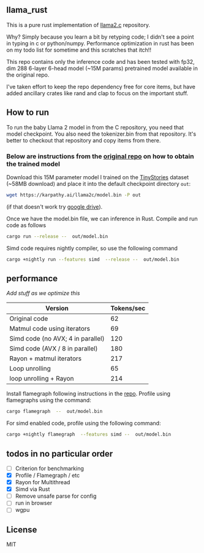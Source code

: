 
## llama_rust
This is a pure rust implementation of [llama2.c](https://github.com/karpathy/llama2.c) repository.

Why? Simply because you learn a bit by retyping code; I didn't see a point in typing in c or python/numpy. Performance optimization in rust has been on my todo list for sometime and this scratches that itch!!

This repo contains only the inference code and has been tested with fp32, dim 288 6-layer 6-head model (~15M params) pretrained model available in the original repo.

I've taken effort to keep the repo dependency free for core items, but have added ancillary crates like rand and clap to focus on the important stuff.

## How to run
To run the baby Llama 2 model in from the C repository, you need that model checkpoint. You also need the tokenizer.bin from that repository. It's better to checkout that repository and copy items from there.

### Below are instructions from the [original repo](https://github.com/karpathy/llama2.c) on how to obtain the trained model

Download this 15M parameter model I trained on the [TinyStories](https://huggingface.co/datasets/roneneldan/TinyStories) dataset (~58MB download) and place it into the default checkpoint directory `out`:

```bash
wget https://karpathy.ai/llama2c/model.bin -P out
```

(if that doesn't work try [google drive](https://drive.google.com/file/d/1aTimLdx3JktDXxcHySNrZJOOk8Vb1qBR/view?usp=share_link)).

Once we have the model.bin file, we can inference in Rust. Compile and run code as follows

```bash
cargo run --release --  out/model.bin
```

Simd code requires nightly compiler, so use the following command

```bash
cargo +nightly run --features simd  --release --  out/model.bin
```


## performance

*Add stuff as we optimize this*


| Version | Tokens/sec |
| ----------- | ---------- |
| Original code | 62 |
| Matmul code using iterators | 69 |
| Simd code (no AVX; 4 in parallel) | 120 |
| Simd code (AVX / 8 in parallel) | 180 |
| Rayon + matmul iterators | 217|
| Loop unrolling | 65|
| loop unrolling + Rayon| 214|

Install flamegraph following instructions in the [repo](https://github.com/flamegraph-rs/flamegraph). Profile using flamegraphs using the command:
```bash
cargo flamegraph  --  out/model.bin
```
For simd enabled code, profile using the following command:
```bash
cargo +nightly flamegraph  --features simd --  out/model.bin
```
## todos in no particular order

- [ ] Criterion for benchmarking
- [x] Profile / Flamegraph / etc
- [x] Rayon for Multithread
- [x] Simd via Rust
- [ ] Remove unsafe parse for config
- [ ] run in browser
- [ ] wgpu

## License

MIT

